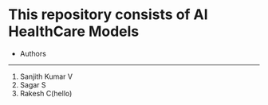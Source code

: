 # This repository consists of AI HealthCare Models

- Authors
-------------------------
1. Sanjith Kumar V
2. Sagar S
3. Rakesh C(hello)


